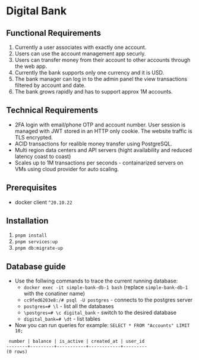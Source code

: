 # Digital Bank

## Functional Requirements

1. Currently a user associates with exactly one account.
2. Users can use the account management app securly.
3. Users can transfer money from their account to other accounts through the web app.
4. Currently the bank supports only one currency and it is USD.
5. The bank manager can log in to the admin panel the view transactions filtered by account and date.
6. The bank grows rapidly and has to support approx 1M accounts.

## Technical Requirements

- 2FA login with email/phone OTP and account number. User session is managed with JWT stored in an HTTP only cookie. The website traffic is TLS encrypted.
- ACID transactions for realible money transfer using PostgreSQL.
- Multi region data centers and API servers (hight availability and reduced latency coast to coast)
- Scales up to 1M transactions per seconds - containarized servers on VMs using cloud provider for auto scaling.

## Prerequisites

- docker client `^20.10.22`

## Installation

1. `pnpm install`
2. `pnpm services:up`
3. `pnpm db:migrate-up`

## Database guide

- Use the follwing commands to trace the current running database:
  - `docker exec -it simple-bank-db-1 bash` (replace `simple-bank-db-1` with the conatiner name)
  - `cc9fed6203e8:/# psql -U postgres` - connects to the postgres server
  - `postgres=# \l` - list all the databases
  - `\postgres=# \c digital_bank` - switch to the desired database
  - `digital_bank=# \dt` - list tables
- Now you can run queries for example:
  `SELECT * FROM "Accounts" LIMIT 10;`

```
 number | balance | is_active | created_at | user_id
--------+---------+-----------+------------+---------
(0 rows)
```
